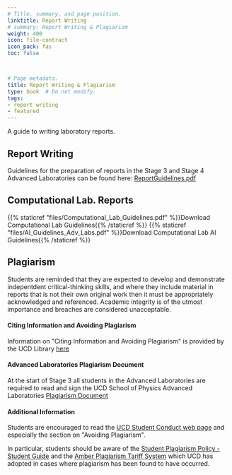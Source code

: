 ```yaml
---
# Title, summary, and page position.
linktitle: Report Writing
# summary: Report Writing & Plagiarism
weight: 400
icon: file-contract
icon_pack: fas
toc: false



# Page metadata.
title: Report Writing & Plagiarism
type: book  # Do not modify.
tags:
- report writing
- featured
---
```


A guide to writing laboratory reports.

<!--more-->

## Report Writing

Guidelines for the preparation of reports in the Stage 3 and Stage 4
Advanced Laboratories can be found here:
[ReportGuidelines.pdf](https://physicslabs.ucd.ie/~apl/labs_master/docs/2021/Report_and_Plagiarism/ReportGuidelines.pdf)

## Computational Lab. Reports

{{% staticref "files/Computational_Lab_Guidelines.pdf" %}}Download Computational Lab Guidelines{{% /staticref %}}
{{% staticref "files/AI_Guidelines_Adv_Labs.pdf" %}}Download Computational Lab AI Guidelines{{% /staticref %}}


## Plagiarism

Students are reminded that they are expected to develop and
demonstrate indepentdent critical-thinking skills, and where they
include material in reports that is not their own original work then it
must be appropriately acknowledged and referenced. Academic integrity
is of the utmost importance and breaches are considered unacceptable.

#### Citing Information and Avoiding Plagiarism

Information on "Citing Information and Avoiding Plagiarism" is
provided by the UCD Library
[here](https://libguides.ucd.ie/physics/citing)

#### Advanced Laboratories Plagiarism Document

At the start of Stage 3 all students in the Advanced Laboratories are required to read and sign the UCD
School of Physics Advanced Laboratories [Plagiarism
Document](https://physics.ucd.ie/~apl/labs_master/docs/2020/UCD_Physics_Labs_Plagiarism_statement.pdf)


#### Additional Information

Students are encouraged to read the [UCD Student Conduct web
page](https://www.ucd.ie/secca/studentconduct/) and especially the
section on "Avoiding Plagiarism".

In particular, students should be aware of the
[Student Plagiarism Policy - Student Guide](https://www.ucd.ie/secca/t4media/plagiarism_studentguide.pdf) and the
[Amber Plagiarism Tariff System](https://www.ucd.ie/secca/t4media/plagiarism_tariff.pdf) which
UCD has adopted in cases where plagiarism has been found to have occurred.